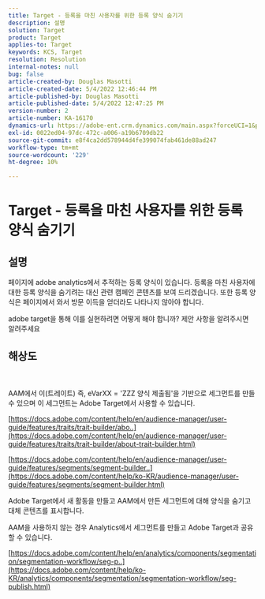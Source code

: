 ```yaml
---
title: Target - 등록을 마친 사용자를 위한 등록 양식 숨기기
description: 설명
solution: Target
product: Target
applies-to: Target
keywords: KCS, Target
resolution: Resolution
internal-notes: null
bug: false
article-created-by: Douglas Masotti
article-created-date: 5/4/2022 12:46:44 PM
article-published-by: Douglas Masotti
article-published-date: 5/4/2022 12:47:25 PM
version-number: 2
article-number: KA-16170
dynamics-url: https://adobe-ent.crm.dynamics.com/main.aspx?forceUCI=1&pagetype=entityrecord&etn=knowledgearticle&id=6049f73b-a8cb-ec11-a7b6-6045bd00d7cd
exl-id: 0022ed04-97dc-472c-a006-a19b6709db22
source-git-commit: e8f4ca2dd578944d4fe399074fab461de88ad247
workflow-type: tm+mt
source-wordcount: '229'
ht-degree: 10%

---
```


# Target - 등록을 마친 사용자를 위한 등록 양식 숨기기

## 설명


페이지에 adobe analytics에서 추적하는 등록 양식이 있습니다. 등록을 마친 사용자에 대한 등록 양식을 숨기려는 대신 관련 캠페인 콘텐츠를 보여 드리겠습니다. 또한 등록 양식은 페이지에서 와서 방문 이득을 얻더라도 나타나지 않아야 합니다.

adobe target을 통해 이를 실현하려면 어떻게 해야 합니까? 제안 사항을 알려주시면 알려주세요


## 해상도

 <br><br>
AAM에서 이(트레이트) 즉, eVarXX = &#39;ZZZ 양식 제출됨&#39;을 기반으로 세그먼트를 만들 수 있으며 이 세그먼트는 Adobe Target에서 사용할 수 있습니다.

[https://docs.adobe.com/content/help/en/audience-manager/user-guide/features/traits/trait-builder/abo..](https://docs.adobe.com/content/help/en/audience-manager/user-guide/features/traits/trait-builder/about-trait-builder.html)

[https://docs.adobe.com/content/help/en/audience-manager/user-guide/features/segments/segment-builder..](https://docs.adobe.com/content/help/ko-KR/audience-manager/user-guide/features/segments/segment-builder.html)

Adobe Target에서 새 활동을 만들고 AAM에서 만든 세그먼트에 대해 양식을 숨기고 대체 콘텐츠를 표시합니다.



AAM을 사용하지 않는 경우 Analytics에서 세그먼트를 만들고 Adobe Target과 공유할 수 있습니다.

[https://docs.adobe.com/content/help/en/analytics/components/segmentation/segmentation-workflow/seg-p..](https://docs.adobe.com/content/help/ko-KR/analytics/components/segmentation/segmentation-workflow/seg-publish.html)
